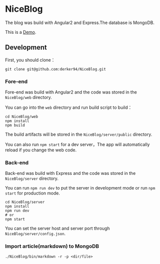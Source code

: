 # NiceBlog

The blog was build with Angular2 and Express.The database is MongoDB.

This is a [Demo](http://derker.cn).

## Development

First, you should clone：

```
git clone git@github.com:derker94/NiceBlog.git
```

### Fore-end

Fore-end was build with Angular2 and the code was stored in the `NiceBlog/web` directory.

You can go into the `web` directory and run build script to build：

```
cd NiceBlog/web
npm install
npm build
```

The build artifacts will be stored in the `NiceBlog/server/public` directory. 

You can also run `npm start` for a dev server，The app will automatically reload if you change the web code.

### Back-end

Back-end was build with Express and the code was stored in the `NiceBlog/server` directory.

You can run `npm run dev` to put the server in development mode or run `npm start` for production mode.

```
cd NiceBlog/server
npm install
npm run dev
# or
npm start
```

You can set the server host and server port through `NiceBlog/server/config.json`.

### Import article(markdown) to MongoDB

```
./NiceBlog/bin/markdown -r -p <dir/file>
```
